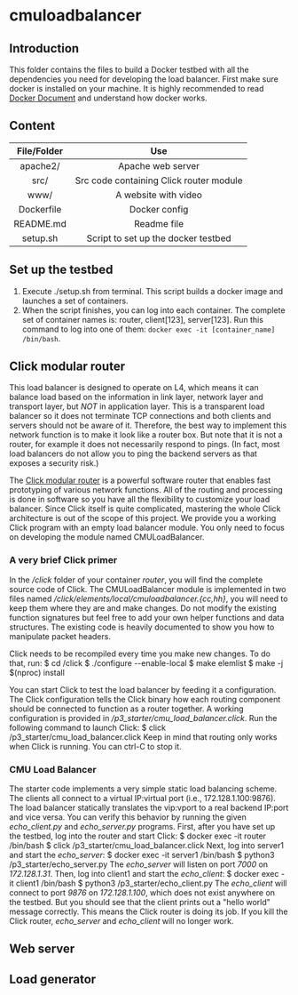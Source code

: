 # cmuloadbalancer
## Introduction
This folder contains the files to build a Docker testbed with all the
dependencies you need for developing the load balancer.
First make sure docker is installed on your machine. It is highly recommended
to read [Docker Document](https://docs.docker.com/) and understand how docker
works. 

## Content
| File/Folder | Use                                     |
| :---------: | :-------------------------------------: |
| apache2/    | Apache web server                       |
| src/        | Src code containing Click router module |
| www/        | A website with video                    |
| Dockerfile  | Docker config                           |
| README.md   | Readme file                             |
| setup.sh    | Script to set up the docker testbed     |

## Set up the testbed
  1. Execute ./setup.sh from terminal. This script builds a docker image and
  launches a set of containers.
  2. When the script finishes, you can log into each container. The complete
  set of container names is: router, client[123], server[123]. Run this command
  to log into one of them:
  `docker exec -it [container_name] /bin/bash`.

## Click modular router
This load balancer is designed to operate on L4, which means it can balance
load based on the information in link layer, network layer and transport layer,
but *NOT* in application layer.
This is a transparent load balancer so it does not terminate TCP connections and
both clients and servers should not be aware of it. Therefore, the best way to
implement this network function is to make it look like a router box. But note
that it is not a router, for example it does not necessarily respond to pings.
(In fact, most load balancers do not allow you to ping the backend servers as 
that exposes a security risk.)

The [Click modular router](https://github.com/kohler/click#readme) is a powerful
software router that enables fast prototyping of various network functions. All
of the routing and processing is done in software so you have all the
flexibility to customize your load balancer. Since Click itself is quite
complicated, mastering the whole Click architecture is out of the scope of this
project. We provide you a working Click program with an empty load balancer
module. You only need to focus on developing the module named CMULoadBalancer.

### A very brief Click primer
In the */click* folder of your container *router*, you will find the complete
source code of Click. The CMULoadBalancer module is implemented in two files
named */click/elements/local/cmuloadbalancer.{cc,hh}*, you will need to keep
them where they are and make changes. Do not modify the existing function
signatures but feel free to add your own helper functions and data structures.
The existing code is heavily documented to show you how to manipulate packet
headers.

Click needs to be recompiled every time you make new changes. To do that, run:
    $ cd /click
    $ ./configure --enable-local
    $ make elemlist
    $ make -j $(nproc) install

You can start Click to test the load balancer by feeding it a configuration. The
Click configuration tells the Click binary how each routing component should be
connected to function as a router together. A working configuration is provided
in */p3_starter/cmu_load_balancer.click*. Run the following command to launch
Click:
    $ click /p3_starter/cmu_load_balancer.click
Keep in mind that routing only works when Click is running. You can ctrl-C to
stop it.

### CMU Load Balancer
The starter code implements a very simple static load balancing scheme. The
clients all connect to a virtual IP:virtual port (i.e., 172.128.1.100:9876). The
load balancer statically translates the vip:vport to a real backend IP:port and
vice versa. You can verify this behavior by running the given *echo_client.py*
and *echo_server.py* programs.
First, after you have set up the testbed, log into the router and start Click:
    $ docker exec -it router /bin/bash
    $ click /p3_starter/cmu_load_balancer.click
Next, log into server1 and start the *echo_server*:
    $ docker exec -it server1 /bin/bash
    $ python3 /p3_starter/echo_server.py
The *echo_server* will listen on port *7000* on *172.128.1.31*. Then, log into
client1 and start the *echo_client*:
    $ docker exec -it client1 /bin/bash
    $ python3 /p3_starter/echo_client.py
The *echo_client* will connect to port *9876* on *172.128.1.100*, which does not
exist anywhere on the testbed. But you should see that the client prints out a
"hello world" message correctly. This means the Click router is doing its job.
If you kill the Click router, *echo_server* and *echo_client* will no longer
work.
  
## Web server
## Load generator
